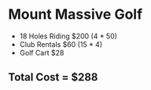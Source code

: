 # Mount Massive Golf

* 18 Holes Riding $200 (4 * 50)
* Club Rentals $60 (15 * 4)
* Golf Cart $28

## Total Cost = $288
